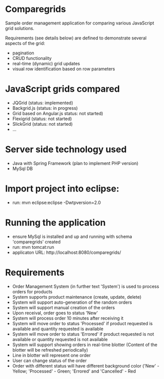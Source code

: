 Comparegrids
============

Sample order management application for comparing various JavaScript grid solutions.

Requirements (see details below) are defined to demonstrate several aspects of the grid:
- pagination
- CRUD functionality
- real-time (dynamic) grid updates
- visual row identification based on row parameters

JavaScript grids compared
========================
- JQGrid (status: implemented)
- Backgrid.js (status: in progress)
- Grid based on Angular.js status: not started)
- Flexigrid (status: not started)
- SlickGrid (status: not started)
- ...

Server side technology used
===========================
- Java with Spring Framework (plan to implement PHP version)
- MySql DB

Import project into eclipse:
============================
- run: mvn eclipse:eclipse -Dwtpversion=2.0

Running the application
=======================
- ensure MySql is installed and up and running with schema 'comparegrids' created
- run: mvn tomcat:run
- applicaton URL: http://localhost:8080/comparegrids/ 

Requirements
============
- Order Management System (in further text 'System') is used to process orders for products
- System supports product maintenance (create, update, delete)
- System will support auto-generation of the random orders
- System will support manual creation of the orders
- Upon receival, order goes to status 'New'
- System will process order 10 minutes after receiving it
- System will move order to status 'Processed' if product requested is available and quantity requested is available
- System will move order to status 'Errored' if product requested is not available or quantity requested is not available
- System will support showing orders in real-time blotter (Content of the blotter will be refreshed periodically)
- Line in blotter will represent one order
- User can change status of the order
- Order with different status will have different background color ('New' - Yellow; 'Processed' - Green; 'Errored' and 'Cancelled' - Red